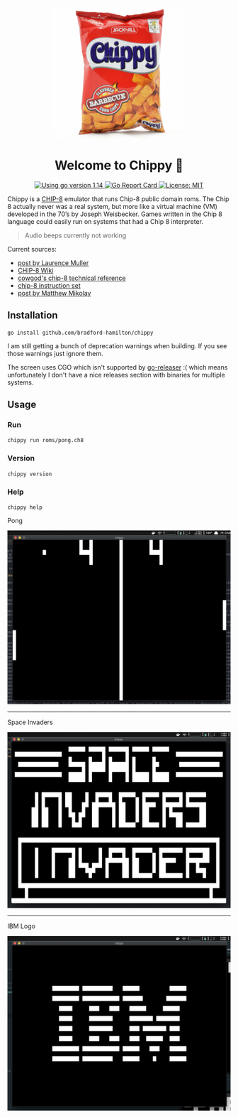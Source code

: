 <div align="center">
  <img
    alt="bag of chippys"
    src="./assets/chippy.jpg"
    height="300px"
  />
</div>
<h1 align="center">Welcome to Chippy 👋</h1>
<p align="center">
  <a href="https://golang.org/dl" target="_blank">
    <img alt="Using go version 1.14" src="https://img.shields.io/badge/go-1.14-9cf.svg" />
  </a>
  <a href="https://goreportcard.com/report/github.com/bradford-hamilton/chippy" target="_blank">
    <img alt="Go Report Card" src="https://goreportcard.com/badge/github.com/bradford-hamilton/chippy/pkg" />
  </a>
  <a href="#" target="_blank">
    <img alt="License: MIT" src="https://img.shields.io/badge/License-MIT-yellow.svg" />
  </a>
</p>

Chippy is a [CHIP-8](https://en.wikipedia.org/wiki/CHIP-8) emulator that runs Chip-8 public domain roms. The Chip 8 actually never was a real system, but more like a virtual machine (VM) developed in the 70’s by Joseph Weisbecker. Games written in the Chip 8 language could easily run on systems that had a Chip 8 interpreter.

> Audio beeps currently not working

Current sources:
- [post by Laurence Muller](http://www.multigesture.net/articles/how-to-write-an-emulator-chip-8-interpreter)
- [CHIP-8 Wiki](https://en.wikipedia.org/wiki/CHIP-8)
- [cowgod's chip-8 technical reference](http://devernay.free.fr/hacks/chip8/C8TECH10.HTM)
- [chip-8 instruction set](http://www.multigesture.net/wp-content/uploads/mirror/goldroad/chip8_instruction_set.shtml)
- [post by Matthew Mikolay](http://mattmik.com/files/chip8/mastering/chip8.html)

## Installation
```
go install github.com/bradford-hamilton/chippy
```
I am still getting a bunch of deprecation warnings when building. If you see those warnings just ignore them.

The screen uses CGO which isn't supported by [go-releaser](https://github.com/goreleaser/goreleaser) :( which means unfortunately I don't have a nice releases section with binaries for multiple systems.

## Usage
### Run
```
chippy run roms/pong.ch8
```

### Version
```
chippy version
```

### Help
```
chippy help
```

Pong

![pong](assets/pong.png)

---

Space Invaders

![space_invaders](assets/space_invaders.png)

---

IBM Logo

![IBM Logo](assets/ibm_logo.png)